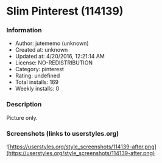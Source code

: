 # Slim Pinterest (114139)

### Information
- Author: jutememo (unknown)
- Created at: unknown
- Updated at: 4/20/2016, 12:21:14 AM
- License: NO-REDISTRIBUTION
- Category: pinterest
- Rating: undefined
- Total installs: 169
- Weekly installs: 0


### Description
Picture only.


### Screenshots (links to userstyles.org)
![https://userstyles.org/style_screenshots/114139-after.png](https://userstyles.org/style_screenshots/114139-after.png)


